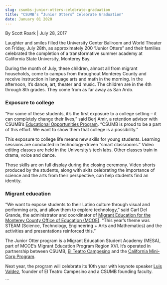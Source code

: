 ```yaml
---
slug: csumbs-junior-otters-celebrate-graduation
title: "CSUMB’s “Junior Otters” Celebrate Graduation"
date: January 01 2020
---
```


 
<p>By Scott Roark | July 28, 2017</p>
<p>
  Laughter and smiles filled the University Center Ballroom and World Theater on
  Friday, July 28th, as approximately 200 “Junior Otters” and their families
  celebrated the completion of a transformative summer academy at California
  State University, Monterey Bay.
</p>
<p>
  During the month of July, these children, almost all from migrant households,
  come to campus from throughout Monterey County and receive instruction in
  language arts and math in the morning. In the afternoon, it’s dance, art,
  theater and music. The children are in the 4th through 8th grades. They come
  from as far away as San Ardo.
</p>
<h3>Exposure to college</h3>
<p>
  "For some of these students, it’s the first exposure to a college setting – it
  can completely change their lives,” said Berj Amir, a retention advisor with
  CSUMB’s <a href="https://csumb.edu/eop">Educational Opportunities Program</a>.
  “CSUMB is proud to be a part of this effort. We want to show them that college
  is a possibility.”
</p>
<p>
  This exposure to college life means new skills for young students. Learning
  sessions are conducted in technology-driven “smart classrooms.” Video editing
  classes are held in the University’s tech labs. Other classes train in drama,
  voice and dance.
</p>
<p>
  Those skills are on full display during the closing ceremony. Video shorts
  produced by the students, along with skits celebrating the importance of
  science and the arts from their perspective, can help students find an
  identity.
</p>
<h3>Migrant education</h3>
<p>
  “We want to expose students to their Latino culture through visual and
  performing arts, and allow them to explore technology,” said Carl Del Grande,
  the administrator and coordinator of
  <a
    href="https://www.monterey.k12.ca.us/programs-services/migrant-services/index"
    >Migrant Education for the Monterey County Office of Education (MCOE)</a
  >. “This year’s theme was STEAM (Science, Technology, Engineering + Arts and
  Mathematics) and the activities and presentations reinforced this.”
</p>
<p>
  The Junior Otter program is a Migrant Education Student Academy (MESA), part
  of MCOE’s Migrant Education Program Region XVI. It’s operated in partnership
  between CSUMB,
  <a href="https://elteatrocampesino.com/">El Teatro Campesino</a> and the
  <a href="https://csumb.edu/minicorps">California Mini-Corp Program</a>.
</p>
<p>
  Next year, the program will celebrate its 10th year with keynote speaker
  <a
    href="https://www2.calstate.edu/impact-of-the-csu/student-success/Profiles/Pages/Luis-Valdez.aspx"
    >Luis Valdez</a
  >, founder of El Teatro Campesino and a CSUMB founding faculty.
</p>
```
